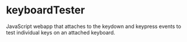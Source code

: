 # keyboardTester
JavaScript webapp that attaches to the keydown and keypress events to test individual keys on an attached keyboard.
